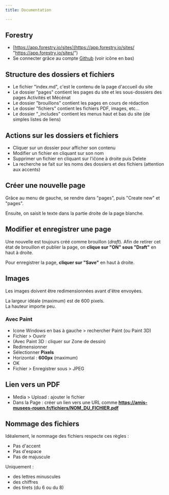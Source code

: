 ```yaml
---
title: Documentation

---
```

## Forestry

* [https://app.forestry.io/sites](https://app.forestry.io/sites/ "https://app.forestry.io/sites/")
* Se connecter grâce au compte [Github](https://github.com/login) (voir icône en bas)

## Structure des dossiers et fichiers

* Le fichier "index.md", c'est le contenu de la page d'accueil du site
* Le dossier "pages" contient les pages du site et les sous-dossiers des pages Activités et Mécénat
* Le dossier "brouillons" contient les pages en cours de rédaction
* Le dossier "fichiers" contient les fichiers PDF, images, etc...
* Le dossier "_includes" contient les menus haut et bas du site (de simples listes de liens)

## Actions sur les dossiers et fichiers

* Cliquer sur un dossier pour afficher son contenu
* Modifier un fichier en cliquant sur son nom
* Supprimer un fichier en cliquant sur l'iĉone à droite puis Delete
* La recherche se fait sur les noms des dossiers et des fichiers (attention aux accents)

## Créer une nouvelle page

Grâce au menu de gauche, se rendre dans "pages", puis "Create new" et "pages".

Ensuite, on saisit le texte dans la partie droite de la page blanche.

## Modifier et enregistrer une page

Une nouvelle est toujours créé comme brouillon (_draft_). Afin de retirer cet état de brouillon et publier la page, on **clique sur "ON" sous "Draft"** en haut à droite.

Pour enregistrer la page, **cliquer sur "Save"** en haut à droite.

## Images

Les images doivent être redimensionnées avant d'être envoyées.

La largeur idéale (maximum) est de 600 pixels.  
La hauteur importe peu.

### Avec Paint

- Icone Windows en bas à gauche > rechercher Paint (ou Paint 3D)
- Fichier > Ouvrir
- (Avec Paint 3D : cliquer sur Zone de dessin)
- Redimensionner
- Sélectionner **Pixels**
- Horizontal : **600px** (maximum)
- OK
- Fichier > Enregistrer sous > JPEG

## Lien vers un PDF

- Media > Upload : ajouter le fichier
- Dans la Page : créer un lien vers une URL comme **https://amis-musees-rouen.fr/fichiers/NOM_DU_FICHIER.pdf**

## Nommage des fichiers

Idéalement, le nommage des fichiers respecte ces règles :

* Pas d'accent
* Pas d'espace
* Pas de majuscule

Uniquement :

* des lettres minuscules
* des chiffres
* des tirets (du 6 ou du 8)